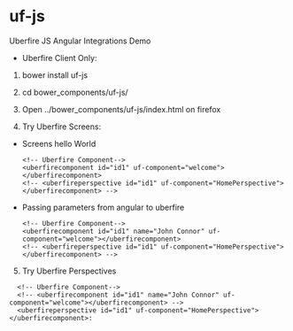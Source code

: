 uf-js
=====

Uberfire JS Angular Integrations Demo


* Uberfire Client Only:

1. bower install uf-js

2. cd bower_components/uf-js/

3. Open ../bower_components/uf-js/index.html on firefox

4. Try Uberfire Screens:

- Screens hello World
    ```
    <!-- Uberfire Component-->
    <uberfirecomponent id="id1" uf-component="welcome"></uberfirecomponent>
    <!-- <uberfireperspective id="id1" uf-component="HomePerspective"></uberfirecomponent> -->
    ```
- Passing parameters from angular to uberfire
    ```
    <!-- Uberfire Component-->
    <uberfirecomponent id="id1" name="John Connor" uf-component="welcome"></uberfirecomponent>
    <!-- <uberfireperspective id="id1" uf-component="HomePerspective"></uberfirecomponent> -->
    ```
5. Try Uberfire Perspectives
  ```
    <!-- Uberfire Component-->
    <!-- <uberfirecomponent id="id1" name="John Connor" uf-component="welcome"></uberfirecomponent> -->
    <uberfireperspective id="id1" uf-component="HomePerspective"></uberfirecomponent>:
   ```